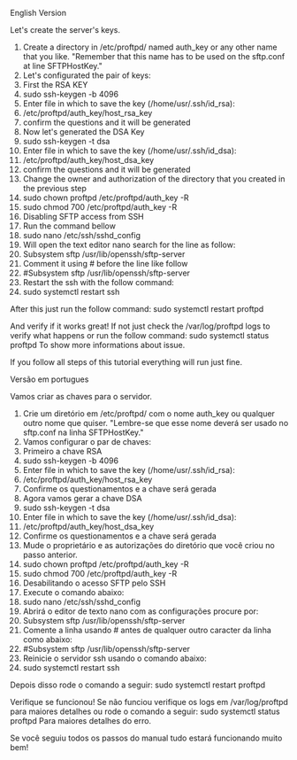 English Version

Let's create the server's keys.
1) Create a directory in /etc/proftpd/ named auth_key or any other name that you like. "Remember that this name has to be used on the sftp.conf at line SFTPHostKey."
2) Let's configurated the pair of keys:
3) First the RSA KEY
4) sudo ssh-keygen -b 4096
5) Enter file in which to save the key (/home/usr/.ssh/id_rsa):
6) /etc/proftpd/auth_key/host_rsa_key
7) confirm the questions and it will be generated
8) Now let's generated the DSA Key
9) sudo ssh-keygen -t dsa
10) Enter file in which to save the key (/home/usr/.ssh/id_dsa):
11) /etc/proftpd/auth_key/host_dsa_key
12) confirm the questions and it will be generated
13) Change the owner and authorization of the directory that you created in the previous step
14) sudo chown proftpd /etc/proftpd/auth_key -R
15) sudo chmod 700 /etc/proftpd/auth_key -R
16) Disabling SFTP access from SSH
17) Run the command bellow
18) sudo nano /etc/ssh/sshd_config
19) Will open the text editor nano search for the line as follow:
20) Subsystem sftp /usr/lib/openssh/sftp-server
21) Comment it using # before the line like follow
22) #Subsystem sftp /usr/lib/openssh/sftp-server
23) Restart the ssh with the follow command:
24) sudo systemctl restart ssh
  
After this just run the follow command:
sudo systemctl restart proftpd

And verify if it works great! If not just check the /var/log/proftpd logs to verify what happens or run the follow command:
sudo systemctl status proftpd
To show more informations about issue.

If you follow all steps of this tutorial everything will run just fine.

Versão em portugues

Vamos criar as chaves para o servidor.
1) Crie um diretório em /etc/proftpd/ com o nome auth_key ou qualquer outro nome que quiser. "Lembre-se que esse nome deverá ser usado no sftp.conf na linha SFTPHostKey."
2) Vamos configurar o par de chaves:
3) Primeiro a chave RSA
4) sudo ssh-keygen -b 4096
5) Enter file in which to save the key (/home/usr/.ssh/id_rsa):
6) /etc/proftpd/auth_key/host_rsa_key
7) Confirme os questionamentos e a chave será gerada
8) Agora vamos gerar a chave DSA
9) sudo ssh-keygen -t dsa
10) Enter file in which to save the key (/home/usr/.ssh/id_dsa):
11) /etc/proftpd/auth_key/host_dsa_key
12) Confirme os questionamentos e a chave será gerada
13) Mude o proprietário e as autorizações do diretório que você criou no passo anterior.
14) sudo chown proftpd /etc/proftpd/auth_key -R
15) sudo chmod 700 /etc/proftpd/auth_key -R
16) Desabilitando o acesso SFTP pelo SSH
17) Execute o comando abaixo:
18) sudo nano /etc/ssh/sshd_config
19) Abrirá o editor de texto nano com as configurações procure por:
20) Subsystem sftp /usr/lib/openssh/sftp-server
21) Comente a linha usando # antes de qualquer outro caracter da linha como abaixo:
22) #Subsystem sftp /usr/lib/openssh/sftp-server
23) Reinicie o servidor ssh usando o comando abaixo:
24) sudo systemctl restart ssh
  
Depois disso rode o comando a seguir:
sudo systemctl restart proftpd

Verifique se funcionou! Se não funciou verifique os logs em /var/log/proftpd para maiores detalhes ou rode o comando a seguir:
sudo systemctl status proftpd
Para maiores detalhes do erro.

Se você seguiu todos os passos do manual tudo estará funcionando muito bem!
